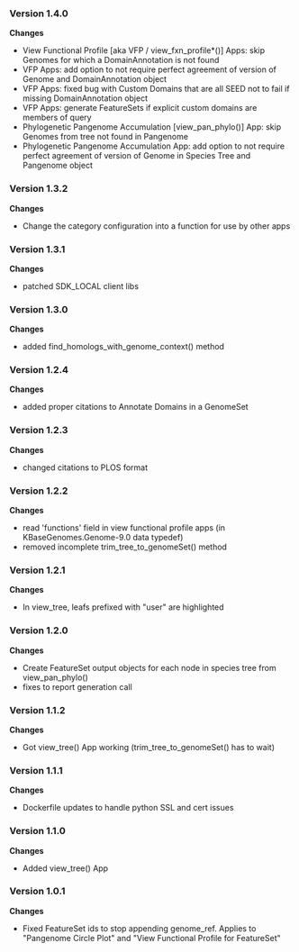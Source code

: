 ### Version 1.4.0
__Changes__
- View Functional Profile [aka VFP / view_fxn_profile*()] Apps: skip Genomes for which a DomainAnnotation is not found
- VFP Apps: add option to not require perfect agreement of version of Genome and DomainAnnotation object
- VFP Apps: fixed bug with Custom Domains that are all SEED not to fail if missing DomainAnnotation object
- VFP Apps: generate FeatureSets if explicit custom domains are members of query
- Phylogenetic Pangenome Accumulation [view_pan_phylo()] App: skip Genomes from tree not found in Pangenome
- Phylogenetic Pangenome Accumulation App: add option to not require perfect agreement of version of Genome in Species Tree and Pangenome object

### Version 1.3.2
__Changes__
- Change the category configuration into a function for use by other apps

### Version 1.3.1
__Changes__
- patched SDK_LOCAL client libs

### Version 1.3.0
__Changes__
- added find_homologs_with_genome_context() method

### Version 1.2.4
__Changes__
- added proper citations to Annotate Domains in a GenomeSet

### Version 1.2.3
__Changes__
- changed citations to PLOS format

### Version 1.2.2
__Changes__
- read 'functions' field in view functional profile apps (in KBaseGenomes.Genome-9.0 data typedef)
- removed incomplete trim_tree_to_genomeSet() method

### Version 1.2.1
__Changes__
- In view_tree, leafs prefixed with "user" are highlighted

### Version 1.2.0
__Changes__
- Create FeatureSet output objects for each node in species tree from view_pan_phylo()
- fixes to report generation call

### Version 1.1.2
__Changes__
- Got view_tree() App working (trim_tree_to_genomeSet() has to wait)

### Version 1.1.1
__Changes__
- Dockerfile updates to handle python SSL and cert issues

### Version 1.1.0
__Changes__
- Added view_tree() App

### Version 1.0.1
__Changes__
- Fixed FeatureSet ids to stop appending genome_ref.  Applies to "Pangenome Circle Plot" and "View Functional Profile for FeatureSet"
